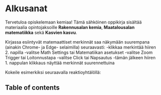 # Alkusanat

Tervetuloa opiskelemaan kemiaa! Tämä sähköinen oppikirja sisältää materiaalia opintojaksoille **Rakennusalan kemia**, **Maatalousalan matematiikka** sekä **Kasvien kasvu**.

Kirjassa esiintyvät matemaattiset merkinnät saa näkymään suurempana (ainakin Chrome- ja Edge- selaimilla) seuraavasti:
-klikkaa merkintää hiiren 2. napilla
-valitse Math Settings tai Matematiikan asetukset
-valitse Zoom Trigger tai Loitonnustapa
-valitse Click tai Napsautus
-tämän jälkeen hiiren 1. nappulan klikkaus näyttää merkinnät suurennettuina

Kokeile esimerkiksi seuraavalla reaktioyhtälöllä:


## Table of contents

```{tableofcontents}
```